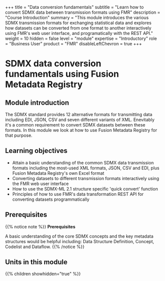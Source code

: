 +++
title = "Data conversion fundamentals"
subtitle = "Learn how to convert SDMX data between transmission formats using FMR"
description = "Course Introduction"
summary = "This module introduces the various SDMX transmission formats for exchanging statistical data and explores how datasets can be converted from one format to another interactively using FMR's web user interface, and programatically with the REST API."
weight = 10
hidden = false
level = "module"
expertise = "Introductory"
role = "Business User"
product = "FMR"
disableLeftChevron = true
+++

# SDMX data conversion fundamentals using Fusion Metadata Registry

## Module introduction
The SDMX standard provides 12 alternative formats for transmitting data including EDI, JSON, CSV and seven different variants of XML. Enevitably it's a common requirement to convert SDMX datasets between these formats. In this module we look at how to use Fusion Metadata Registry for that purpose.

## Learning objectives
- Attain a basic understanding of the common SDMX data transmission formats including the most-used XML formats, JSON, CSV and EDI, plus Fusion Metadata Registry's own Excel format
- Converting datasets to different transmission formats interactively using the FMR web user interface
- How to use the SDMX-ML 2.1 structure specific 'quick convert' function
- Principles of how to use FMR's data transformation REST API for converting datasets programmatically


## Prerequisites

{{% notice note %}}
<strong>Prerequisites</strong>

A basic understanding of the core SDMX concepts and the key metadata structures would be helpful including: Data Structure Definition, Concept, Codelist and Dataflow.
{{% /notice %}}

## Units in this module
{{% children showhidden="true" %}}
